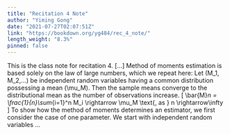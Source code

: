 ```yaml
---
title: "Recitation 4 Note"
author: "Yiming Gong"
date: "2021-07-27T02:07:51Z"
link: "https://bookdown.org/yg484/rec_4_note/"
length_weight: "8.3%"
pinned: false
---
```


This is the class note for recitation 4. [...] Method of moments estimation is based solely on the law of large numbers, which we repeat here: Let \(M_1, M_2,...\) be independent random variables having a common distribution possessing a mean \(\mu_M\). Then the sample means converge to the distributional mean as the number of observations increase. \[
\bar{M}_n = \frac{1}{n}\sum_{i=1}^n M_i \rightarrow \mu_M \text{, as } n \rightarrow\infty \] To show how the method of moments determines an estimator, we first consider the case of one parameter. We start with independent random variables ...
